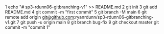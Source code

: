 1 echo "# sp3-rdunn06-gitbranching-v1" >> README.md
2 git init
3 git add README.md
4 git commit -m "first commit"
5 git branch -M main
6 git remote add origin git@github.com:ryanrdunn/sp3-rdunn06-gitbranching-v1.git
7 git push -u origin main
8 git branch bug-fix
9 git checkout master
git commit -m "commit 1"

